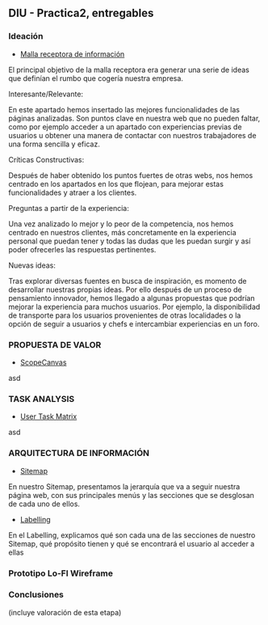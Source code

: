 ## DIU - Practica2, entregables

### Ideación 
* [Malla receptora de información](Malla-Receptora-PDF.pdf)

El principal objetivo de la malla receptora era generar una serie de ideas que definían el rumbo que cogería nuestra empresa.

Interesante/Relevante:

En este apartado hemos insertado las mejores funcionalidades de las páginas analizadas. Son puntos clave en nuestra web que no pueden faltar, como por ejemplo acceder a un apartado con experiencias previas de usuarios u obtener una manera de contactar con nuestros trabajadores de una forma sencilla y eficaz.

Críticas Constructivas:

Después de haber obtenido los puntos fuertes de otras webs, nos hemos centrado en los apartados en los que flojean, para mejorar estas funcionalidades y atraer a los clientes.

Preguntas a partir de la experiencia:

Una vez analizado lo mejor y lo peor de la competencia, nos hemos centrado en nuestros clientes, más concretamente en la experiencia personal que puedan tener y todas las dudas que les puedan surgir y así poder ofrecerles las respuestas pertinentes.

Nuevas ideas:

Tras explorar diversas fuentes en busca de inspiración, es momento de desarrollar nuestras propias ideas. Por ello después de un proceso de pensamiento innovador, hemos llegado a algunas propuestas que podrían mejorar la experiencia para muchos usuarios. Por ejemplo, la disponibilidad de transporte para los usuarios provenientes de otras localidades o la opción de seguir a usuarios y chefs e intercambiar experiencias en un foro.


### PROPUESTA DE VALOR
* [ScopeCanvas](Scope_Canvas-PDF.pdf)

asd


### TASK ANALYSIS
* [User Task Matrix](UserTaskMatrix-PDF.pdf)

asd


### ARQUITECTURA DE INFORMACIÓN
* [Sitemap](Site_Map.jpg)

En nuestro Sitemap, presentamos la jerarquía que va a seguir nuestra página web, con sus principales menús y las secciones que se desglosan de cada uno de ellos.


* [Labelling](Labelling-PDF.pdf)

En el Labelling, explicamos qué son cada una de las secciones de nuestro Sitemap, qué propósito tienen y qué se encontrará el usuario al acceder a ellas


### Prototipo Lo-FI Wireframe 


### Conclusiones  
(incluye valoración de esta etapa)
